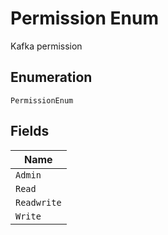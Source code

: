
# Permission Enum

Kafka permission

## Enumeration

`PermissionEnum`

## Fields

| Name |
|  --- |
| `Admin` |
| `Read` |
| `Readwrite` |
| `Write` |

